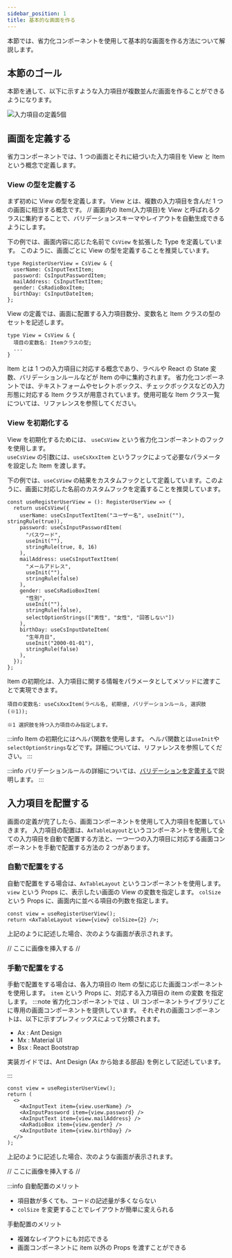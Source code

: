 ```yaml
---
sidebar_position: 1
title: 基本的な画面を作る
---
```


本節では、省力化コンポーネントを使用して基本的な画面を作る方法について解説します。

## 本節のゴール

本節を通して、以下に示すような入力項目が複数並んだ画面を作ることができるようになります。

![入力項目の定義5個](/img/screen-item-6.png)

## 画面を定義する

省力コンポーネントでは、1 つの画面とそれに紐づいた入力項目を View と Item という概念で定義します。

### View の型を定義する

まず初めに View の型を定義します。 View とは、複数の入力項目を含んだ 1 つの画面に相当する概念です。
// 画面内の Item(入力項目)を View と呼ばれるクラスに集約することで、バリデーションスキーマやレイアウトを自動生成できるようにします。

下の例では、画面内容に応じた名前で `CsView` を拡張した Type を定義しています。
このように、画面ごとに View の型を定義することを推奨しています。

```tsx title="Viewの型を定義する"
type RegisterUserView = CsView & {
  userName: CsInputTextItem;
  password: CsInputPasswordItem;
  mailAddress: CsInputTextItem;
  gender: CsRadioBoxItem;
  birthDay: CsInputDateItem;
};
```

View の定義では、画面に配置する入力項目数分、変数名と Item クラスの型のセットを記述します。

```tsx
type View = CsView & {
  項目の変数名: Itemクラスの型;
  ...
}
```

Item とは 1 つの入力項目に対応する概念であり、ラベルや React の State 変数、バリデーションルールなどが Item の中に集約されます。
省力化コンポーネントでは、テキストフォームやセレクトボックス、チェックボックスなどの入力形態に対応する Item クラスが用意されています。使用可能な Item クラス一覧については、リファレンスを参照してください。

### View を初期化する

View を初期化するためには、 `useCsView` という省力化コンポーネントのフックを使用します。  
`useCsView` の引数には、`useCsXxxItem` というフックによって必要なパラメータを設定した Item を渡します。

下の例では、`useCsView` の結果をカスタムフックとして定義しています。このように、画面に対応した名前のカスタムフックを定義することを推奨しています。

```tsx title="Viewを初期化するフックを作成する"
const useRegisterUserView = (): RegisterUserView => {
  return useCsView({
    userName: useCsInputTextItem("ユーザー名", useInit(""), stringRule(true)),
    password: useCsInputPasswordItem(
      "パスワード",
      useInit(""),
      stringRule(true, 8, 16)
    ),
    mailAddress: useCsInputTextItem(
      "メールアドレス",
      useInit(""),
      stringRule(false)
    ),
    gender: useCsRadioBoxItem(
      "性別",
      useInit(""),
      stringRule(false),
      selectOptionStrings(["男性", "女性", "回答しない"])
    ),
    birthDay: useCsInputDateItem(
      "生年月日",
      useInit("2000-01-01"),
      stringRule(false)
    ),
  });
};
```

Item の初期化は、入力項目に関する情報をパラメータとしてメソッドに渡すことで実現できます。

```tsx
項目の変数名: useCsXxxItem(ラベル名, 初期値, バリデーションルール, 選択肢(※1));

※1 選択肢を持つ入力項目のみ指定します。
```

:::info
Item の初期化にはヘルパ関数を使用します。
ヘルパ関数とは`useInit`や`selectOptionStrings`などです。詳細については、リファレンスを参照してください。
:::

:::info
バリデーションルールの詳細については、[バリデーションを定義する](./validation.md)で説明します。
:::

## 入力項目を配置する

画面の定義が完了したら、画面コンポーネントを使用して入力項目を配置していきます。
入力項目の配置は、`AxTableLayout`というコンポーネントを使用して全ての入力項目を自動で配置する方法と、一つ一つの入力項目に対応する画面コンポーネントを手動で配置する方法の 2 つがあります。

### 自動で配置をする

自動で配置をする場合は、`AxTableLayout` というコンポーネントを使用します。 `view` という Props に、表示したい画面の View の変数を指定します。 `colSize` という Props に、画面内に並べる項目の列数を指定します。

```tsx
const view = useRegisterUserView();
return <AxTableLayout view={view} colSize={2} />;
```

上記のように記述した場合、次のような画面が表示されます。

// ここに画像を挿入する //

### 手動で配置をする

手動で配置をする場合は、各入力項目の Item の型に応じた画面コンポーネントを使用します。 `item` という Props に、対応する入力項目の item の変数 を指定します。
:::note
省力化コンポーネントでは 、UI コンポーネントライブラリごとに専用の画面コンポーネントを提供しています。
それぞれの画面コンポーネントは、以下に示すプレフィックスによって分類されます。

- Ax : Ant Design
- Mx : Material UI
- Bsx : React Bootstrap

実装ガイドでは、Ant Design (Ax から始まる部品) を例として記述しています。

:::

```tsx
const view = useRegisterUserView();
return (
  <>
    <AxInputText item={view.userName} />
    <AxInputPassword item={view.password} />
    <AxInputText item={view.mailAddress} />
    <AxRadioBox item={view.gender} />
    <AxInputDate item={view.birthDay} />
  </>
);
```

上記のように記述した場合、次のような画面が表示されます。

// ここに画像を挿入する //

:::info
自動配置のメリット

- 項目数が多くても、コードの記述量が多くならない
- `colSize` を変更することでレイアウトが簡単に変えられる

手動配置のメリット

- 複雑なレイアウトにも対応できる
- 画面コンポーネントに item 以外の Props を渡すことができる
